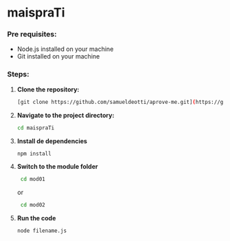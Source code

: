 # maispraTi

### Pre requisites:

- Node.js installed on your machine
- Git installed on your machine

### Steps:

1. **Clone the repository:**

   ```bash
   [git clone https://github.com/samueldeotti/aprove-me.git](https://github.com/samueldeotti/maispraTi.git)
   ```

2. **Navigate to the project directory:**

    ```bash
    cd maispraTi
    ```
3. **Install de dependencies**
     ```bash
     npm install
     ```
    
4. **Switch to the module folder**

   ```bash
    cd mod01
    ```
   or

   ```bash
    cd mod02
    ```
5. **Run the code**
    ```bash
    node filename.js 
    ```
